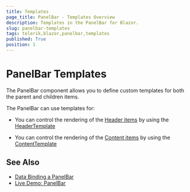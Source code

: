 ```yaml
---
title: Templates
page_title: PanelBar - Templates Overview
description: Templates in the PanelBar for Blazor.
slug: panelbar-templates
tags: telerik,blazor,panelbar,templates
published: True
position: 1
---
```


# PanelBar Templates

The PanelBar component allows you to define custom templates for both the parent and children items.

The PanelBar can use templates for:

* You can control the rendering of the [Header items](slug:panelbar-overview#elements-of-a-panelbar-item) by using the [HeaderTemplate](slug:panelbar-templates-header)

* You can control the rendering of the [Content items](slug:panelbar-overview#elements-of-a-panelbar-item) by using the [ContentTemplate](slug:panelbar-templates-content)


## See Also

  * [Data Binding a PanelBar](slug:panelbar-data-binding-overview)
  * [Live Demo: PanelBar](https://demos.telerik.com/blazor-ui/panelbar/overview)
